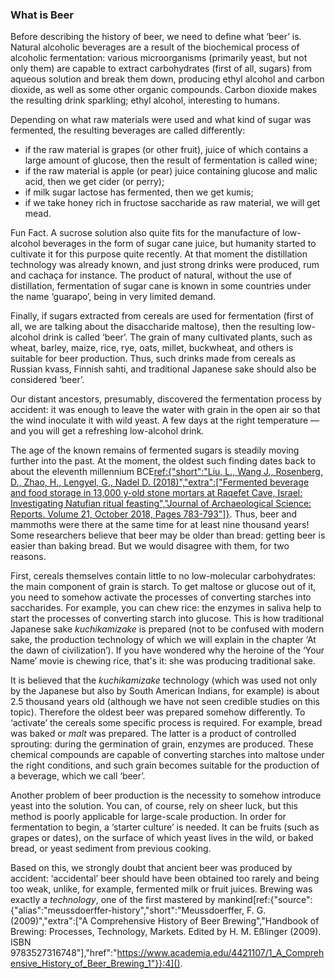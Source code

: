 ### What is Beer

Before describing the history of beer, we need to define what ‘beer’ is. Natural alcoholic beverages are a result of the biochemical process of alcoholic fermentation: various microorganisms (primarily yeast, but not only them) are capable to extract carbohydrates (first of all, sugars) from aqueous solution and break them down, producing ethyl alcohol and carbon dioxide, as well as some other organic compounds. Carbon dioxide makes the resulting drink sparkling; ethyl alcohol, interesting to humans.

Depending on what raw materials were used and what kind of sugar was fermented, the resulting beverages are called differently:
  * if the raw material is grapes (or other fruit), juice of which contains a large amount of glucose, then the result of fermentation is called wine;
  * if the raw material is apple (or pear) juice containing glucose and malic acid, then we get cider (or perry);
  * if milk sugar lactose has fermented, then we get kumis;
  * if we take honey rich in fructose saccharide as raw material, we will get mead.

Fun Fact. A sucrose solution also quite fits for the manufacture of low-alcohol beverages in the form of sugar cane juice, but humanity started to cultivate it for this purpose quite recently. At that moment the distillation technology was already known, and just strong drinks were produced, rum and cachaça for instance. The product of natural, without the use of distillation, fermentation of sugar cane is known in some countries under the name ‘guarapo’, being in very limited demand.

Finally, if sugars extracted from cereals are used for fermentation (first of all, we are talking about the disaccharide maltose), then the resulting low-alcohol drink is called ‘beer’. The grain of many cultivated plants, such as wheat, barley, maize, rice, rye, oats, millet, buckwheat, and others is suitable for beer production. Thus, such drinks made from cereals as Russian kvass, Finnish sahti, and traditional Japanese sake should also be considered ‘beer’.

Our distant ancestors, presumably, discovered the fermentation process by accident: it was enough to leave the water with grain in the open air so that the wind inoculate it with wild yeast. A few days at the right temperature — and you will get a refreshing low-alcohol drink.

The age of the known remains of fermented sugars is steadily moving further into the past. At the moment, the oldest such finding dates back to about the eleventh millennium BCE[ref:{"short":"Liu, L., Wang J., Rosenberg, D., Zhao, H., Lengyel, G., Nadel D. (2018)","extra":["Fermented beverage and food storage in 13,000 y-old stone mortars at Raqefet Cave, Israel: Investigating Natufian ritual feasting","Journal of Archaeological Science: Reports. Volume 21, October 2018, Pages 783-793"]}](https://www.sciencedirect.com/science/article/abs/pii/S2352409X18303468). Thus, beer and mammoths were there at the same time for at least nine thousand years! Some researchers believe that beer may be older than bread: getting beer is easier than baking bread. But we would disagree with them, for two reasons.

First, cereals themselves contain little to no low-molecular carbohydrates: the main component of grain is starch. To get maltose or glucose out of it, you need to somehow activate the processes of converting starches into saccharides. For example, you can chew rice: the enzymes in saliva help to start the processes of converting starch into glucose. This is how traditional Japanese sake *kuchikamizake* is prepared (not to be confused with modern sake, the production technology of which we will explain in the chapter ‘At the dawn of civilization’). If you have wondered why the heroine of the ‘Your Name’ movie is chewing rice, that's it: she was producing traditional sake.

It is believed that the *kuchikamizake* technology (which was used not only by the Japanese but also by South American Indians, for example) is about 2.5 thousand years old (although we have not seen credible studies on this topic). Therefore the oldest beer was prepared somehow differently. To ‘activate’ the cereals some specific process is required. For example, bread was baked or *malt* was prepared. The latter is a product of controlled sprouting: during the germination of grain, enzymes are produced. These chemical compounds are capable of converting starches into maltose under the right conditions, and such grain becomes suitable for the production of a beverage, which we call ‘beer’.

Another problem of beer production is the necessity to somehow introduce yeast into the solution. You can, of course, rely on sheer luck, but this method is poorly applicable for large-scale production. In order for fermentation to begin, a ‘starter culture’ is needed. It can be fruits (such as grapes or dates), on the surface of which yeast lives in the wild, or baked bread, or yeast sediment from previous cooking.

Based on this, we strongly doubt that ancient beer was produced by accident: ‘accidental’ beer should have been obtained too rarely and being too weak, unlike, for example, fermented milk or fruit juices. Brewing was exactly a *technology*, one of the first mastered by mankind[ref:{"source":{"alias":"meussdoerffer-history","short":"Meussdoerffer, F. G. (2009)","extra":\["A Comprehensive History of Beer Brewing","Handbook of Brewing: Processes, Technology, Markets. Edited by H. M. Eßlinger (2009). ISBN 9783527316748"\],"href":"https://www.academia.edu/4421107/1_A_Comprehensive_History_of_Beer_Brewing_1"}}:4]().